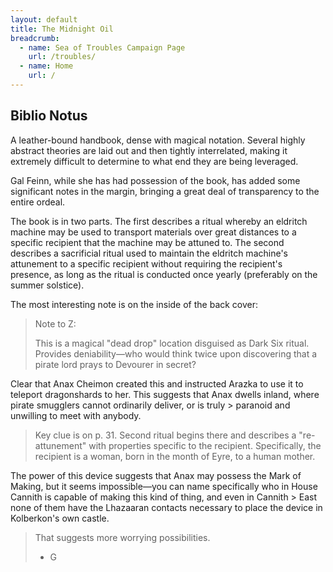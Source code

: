 ```yaml
---
layout: default
title: The Midnight Oil
breadcrumb:
  - name: Sea of Troubles Campaign Page
    url: /troubles/
  - name: Home
    url: /
---
```

## Biblio Notus

A leather-bound handbook, dense with magical notation. Several highly abstract theories are laid out and then tightly interrelated, making it extremely difficult to determine to what end they are being leveraged.

Gal Feinn, while she has had possession of the book, has added some significant notes in the margin, bringing a great deal of transparency to the entire ordeal.

The book is in two parts. The first describes a ritual whereby an eldritch machine may be used to transport materials over great distances to a specific recipient that the machine may be attuned to. The second describes a sacrificial ritual used to maintain the eldritch machine's attunement to a specific recipient without requiring the recipient's presence, as long as the ritual is conducted once yearly (preferably on the summer solstice).

The most interesting note is on the inside of the back cover:

> Note to Z:
> 
> This is a magical "dead drop" location disguised as Dark Six ritual. Provides deniability—who would think twice upon discovering that a pirate lord prays to Devourer in secret?
> 
Clear that Anax Cheimon created this and instructed Arazka to use it to teleport dragonshards to her. This suggests that Anax dwells inland, where pirate smugglers cannot ordinarily deliver, or is truly > paranoid and unwilling to meet with anybody.
> 
> Key clue is on p. 31. Second ritual begins there and describes a "re-attunement" with properties specific to the recipient. Specifically, the recipient is a woman, born in the month of Eyre, to a human mother.
> 
The power of this device suggests that Anax may possess the Mark of Making, but it seems impossible—you can name specifically who in House Cannith is capable of making this kind of thing, and even in Cannith > East none of them have the Lhazaaran contacts necessary to place the device in Kolberkon's own castle.
> 
> That suggests more worrying possibilities.
> 
> - G
